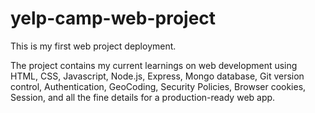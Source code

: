 # yelp-camp-web-project

This is my first web project deployment.

The project contains my current learnings on web development using HTML, CSS, Javascript, Node.js, Express, Mongo database, Git version control, Authentication, GeoCoding, Security Policies, Browser cookies, Session, and all the fine details for a production-ready web app.
